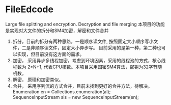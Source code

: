 # FileEdcode
Large file splitting and encryption. Decryption and file merging
本项目的功能是实现对大文件的拆分和SM4加密，解密和文件合并
1. 拆分，目前的拆分有两种思路，一是顺序读文件, 按照固定大小顺序写小文件，二是非顺序读文件，固定大小异步写。
   目前采用的是第一种，第二种也可以实现，但目前没有这方面的需求。
2. 加密， 采用异步多线程加密，考虑到环境因素，采用的线程池的方式，核心线程数为 2*N+1, 代表CPU核数。本项目采用国密SM4算法，密钥为32字节随机数。
3. 解密， 原理和加密类似。
4. 合并， 采用序列流的方式合并，目前未找到更好的合并方法，待解决。
   Enumeration<FileInputStream> en = Collections.enumeration(al);            
   SequenceInputStream sis = new SequenceInputStream(en);

